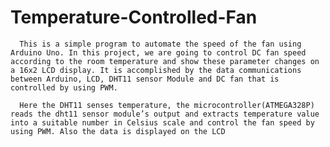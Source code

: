 # Temperature-Controlled-Fan

      This is a simple program to automate the speed of the fan using Arduino Uno. In this project, we are going to control DC fan speed according to the room temperature and show these parameter changes on a 16x2 LCD display. It is accomplished by the data communications between Arduino, LCD, DHT11 sensor Module and DC fan that is controlled by using PWM.  
      
      Here the DHT11 senses temperature, the microcontroller(ATMEGA328P) reads the dht11 sensor module’s output and extracts temperature value into a suitable number in Celsius scale and control the fan speed by using PWM. Also the data is displayed on the LCD
